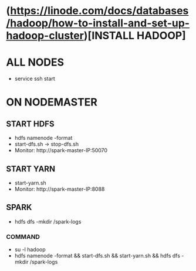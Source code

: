  # (https://linode.com/docs/databases/hadoop/how-to-install-and-set-up-hadoop-cluster)[INSTALL HADOOP]
# ALL NODES
- service ssh start

# ON NODEMASTER
## START HDFS
- hdfs namenode -format
- start-dfs.sh -> stop-dfs.sh
- Monitor: http://spark-master-IP:50070
## START YARN
- start-yarn.sh
- Monitor: http://spark-master-IP:8088
## SPARK
- hdfs dfs -mkdir /spark-logs

### COMMAND
- su -l hadoop
- hdfs namenode -format && start-dfs.sh && start-yarn.sh &&  hdfs dfs -mkdir /spark-logs
